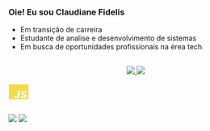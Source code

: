 ### Oie! Eu sou Claudiane Fidelis 

- Em transição de carreira
- Estudante de analise e desenvolvimento de sistemas
- Em busca de oportunidades profissionais na érea tech

##

<div align="center">
  <a href="https://github.com/claudianefidelis">
  <img height="150em" src="https://github-readme-stats.vercel.app/api?username=claudianefidelis&show_icons=true&theme=dracula&include_all_commits=true&count_private=true"/>
  <img height="150em" src="https://github-readme-stats.vercel.app/api/top-langs/?username=claudianefidelis&layout=compact&langs_count=7&theme=dracula"/>
</div>
  
<div style="display: inline_block"><br>
  <img align="center" alt="Rafa-Js" height="30" width="40" src="https://raw.githubusercontent.com/devicons/devicon/master/icons/javascript/javascript-plain.svg">
  
  ##
 <div> 
   <a href = "mailto:contatoclaudianeclauu@gmail.com"><img src="https://img.shields.io/badge/-Gmail-%23333?style=for-the-badge&logo=gmail&logoColor=orange" target="_orange"></a>
  <a href="https://www.linkedin.com/in/claudianefidelis/" target="_blank"><img src="https://img.shields.io/badge/-LinkedIn-%230077B5?style=for-the-badge&logo=linkedin&logoColor=white" target="_blank"></a> 
 <div>
